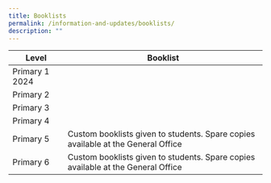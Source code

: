 ```yaml
---
title: Booklists
permalink: /information-and-updates/booklists/
description: ""
---
```

| Level | Booklist |
| -------- | -------- |
| Primary 1 2024     |     |
| Primary 2  |   |
|Primary 3  |    |
| Primary 4  |  |
| Primary 5  | Custom booklists given to students. Spare copies available at the General Office |
| Primary 6  | Custom booklists given to students. Spare copies available at the General Office |